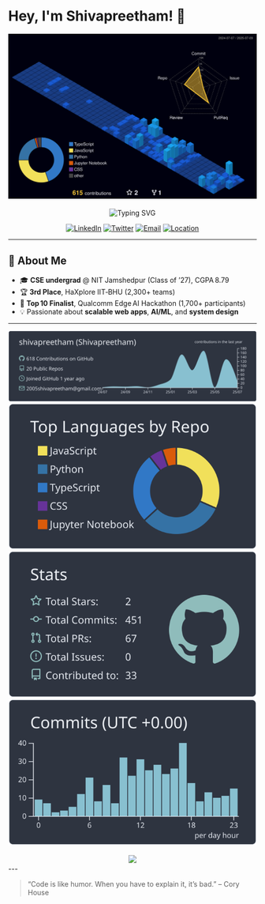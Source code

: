 <!-- ================ HEADER ================ -->
# Hey, I'm Shivapreetham! 👋 

<div align="center">
  <img src="profile-3d-contrib/profile-night-view.svg" alt="me" width="700px">
</div>

<br/>
<div align="center">
  <img src="https://readme-typing-svg.herokuapp.com?font=Fira+Code&pause=1000&color=00D8FF&center=true&vCenter=true&width=600&lines=Full+Stack+Developer;AI+Enthusiast;NIT+Jamshedpur+CSE;Problem+Solver" alt="Typing SVG" />
</div>

<p align="center">
  <a href="https://linkedin.com/in/shivapreethamofficial"><img src="https://img.shields.io/badge/LinkedIn-0077B5?style=for-the-badge&logo=linkedin&logoColor=white" alt="LinkedIn" /></a>
  <a href="https://twitter.com/tinytroubles"><img src="https://img.shields.io/badge/Twitter-1DA1F2?style=for-the-badge&logo=twitter&logoColor=white" alt="Twitter" /></a>
  <a href="mailto:shivapreethamofficial@gmail.com"><img src="https://img.shields.io/badge/Email-D14836?style=for-the-badge&logo=gmail&logoColor=white" alt="Email" /></a>
  <a href="https://www.google.com/maps/place/Bengaluru,+Karnataka"><img src="https://img.shields.io/badge/Location-Bengaluru-blue?style=for-the-badge&logo=googlemaps&logoColor=white" alt="Location" /></a>
</p>

---

## 🌟 About Me
- 🎓 **CSE undergrad** @ NIT Jamshedpur (Class of ’27), CGPA 8.79  
- 🏆 **3rd Place**, HaXplore IIT‑BHU (2,300+ teams)  
- 🚀 **Top 10 Finalist**, Qualcomm Edge AI Hackathon (1,700+ participants)  
- 💡 Passionate about **scalable web apps**, **AI/ML**, and **system design**  

---

<div align="center">
  <img src="profile-summary-card-output/nord_dark/0-profile-details.svg" alt="me" width="685px">
  <img src="profile-summary-card-output/nord_dark/1-repos-per-language.svg" alt="me" width="">
  <img src="profile-summary-card-output/nord_dark/3-stats.svg" alt="me" width="">
  <img src="profile-summary-card-output/nord_dark/4-productive-time.svg" alt="me" width="">
</div>
<br/>


<div align="center">
<a href="https://github.com/antonkomarev/github-profile-views-counter">
    <img src="https://komarev.com/ghpvc/?username=shivapreetham&style=for-the-badge&base=120">
</a>
</div>
---

> “Code is like humor. When you have to explain it, it’s bad.” – Cory House

